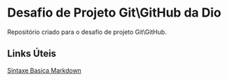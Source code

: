 # Desafio de Projeto Git\GitHub da Dio
Repositório criado para o desafio de projeto Git\GitHub.
## Links Úteis
[Sintaxe Basica Markdown](https://www.markdownguide.org/getting-started/)
